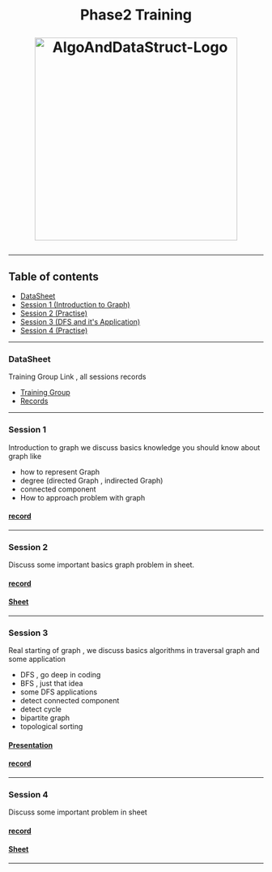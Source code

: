 <h1 align="center">
Phase2 Training
<p>
 <img src="https://user-images.githubusercontent.com/36534847/110256307-e6347c80-7f76-11eb-9635-df55b02d540a.png" alt="AlgoAndDataStruct-Logo" width="400" align = "center">
</p>
</h1>

***
## Table of contents
- [DataSheet](https://github.com/Abdelrhmansersawy/Competitive_Programming/blob/main/MenofiaCPC/Phase2%20Training/README.md#datasheet)
- [Session 1 (Introduction to Graph)](https://github.com/Abdelrhmansersawy/Competitive_Programming/blob/main/MenofiaCPC/Phase2%20Training/README.md#session-1)
- [Session 2 (Practise)](https://github.com/Abdelrhmansersawy/Competitive_Programming/blob/main/MenofiaCPC/Phase2%20Training/README.md#session-2)
- [Session 3 (DFS and it's Application)](https://github.com/Abdelrhmansersawy/Competitive_Programming/blob/main/MenofiaCPC/Phase2%20Training/README.md#session-3)
- [Session 4 (Practise)](https://github.com/Abdelrhmansersawy/Competitive_Programming/blob/main/MenofiaCPC/Phase2%20Training/README.md#session-4)
***
### DataSheet
Training Group Link , all sessions records
- [Training Group](https://vjudge.net/group/phase-2)
- [Records](https://drive.google.com/drive/folders/1k6XrFa9HEShwP5vA8CoZfV-WNJJX7viE)
***
### Session 1
Introduction to graph we discuss basics knowledge you should know about graph like
- how to represent Graph
- degree (directed Graph , indirected Graph)
- connected component
- How to approach problem with graph
#### [record](https://drive.google.com/file/d/1GRwTBxJaFLe6sAAUqzihl81jhw4wtDex/view?usp=sharing)
***
### Session 2
Discuss some important basics graph problem in sheet.
#### [record](https://drive.google.com/file/d/10wmLp0ebMyJNXNqZ5AQJOgPJYJyG3fmh/view?usp=sharing)
#### [Sheet](https://vjudge.net/contest/550199)
***
### Session 3
Real starting of graph , we discuss basics algorithms in traversal graph and some application
- DFS , go deep in coding
- BFS , just that idea
- some DFS applications
 - detect connected component
 - detect cycle
 - bipartite graph
 - topological sorting
#### [Presentation](https://github.com/Abdelrhmansersawy/Competitive_Programming/tree/main/MenofiaCPC/Phase2%20Training/introduction%20in%20DFS)
#### [record](https://drive.google.com/file/d/1Y77wY0fa96td2NS6BeEoZcOy4HX2s3en/view?usp=sharing)
***
### Session 4
Discuss some important problem in sheet
#### [record](https://drive.google.com/file/d/19ZDjs4hD1NtNYRPuq7pYUJqDal7s4M3P/view?usp=sharing)
#### [Sheet](https://vjudge.net/contest/553632)
***
